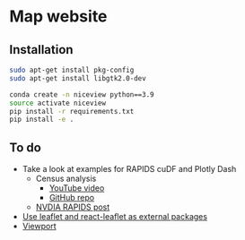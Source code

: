 # Map website

## Installation

```bash
sudo apt-get install pkg-config
sudo apt-get install libgtk2.0-dev
```

```bash
conda create -n niceview python==3.9
source activate niceview
pip install -r requirements.txt
pip install -e .
```

## To do

- Take a look at examples for RAPIDS cuDF and Plotly Dash
  - Census analysis
    - [YouTube video](https://www.youtube.com/watch?v=MpGVTmE_As0)
    - [GitHub repo](https://github.com/rapidsai/plotly-dash-rapids-census-demo?ncid=so-yout-411549-vt27#cid=an01_so-yout_en-us)
  - [NVDIA RAPIDS post](https://developer.nvidia.com/blog/accelerated-data-analytics-a-guide-to-data-visualization-with-rapids/)
- [Use leaflet and react-leaflet as external packages](https://github.com/emilhe/dash-leaflet/pull/146)
- [Viewport](https://github.com/emilhe/dash-leaflet/blob/master/CHANGELOG.md#107---2023-08-27)
